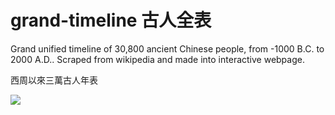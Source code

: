 # grand-timeline 古人全表

Grand unified timeline of 30,800 ancient Chinese people, from -1000 B.C. to 2000 A.D.. Scraped from wikipedia and made into interactive webpage.

西周以來三萬古人年表

![](screenshot000.png)

